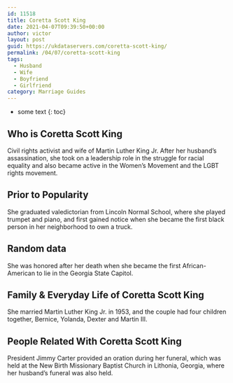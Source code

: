```yaml
---
id: 11518
title: Coretta Scott King
date: 2021-04-07T09:39:50+00:00
author: victor
layout: post
guid: https://ukdataservers.com/coretta-scott-king/
permalink: /04/07/coretta-scott-king
tags:
  - Husband
  - Wife
  - Boyfriend
  - Girlfriend
category: Marriage Guides
---
```


* some text
{: toc}


## Who is Coretta Scott King



Civil rights activist and wife of Martin Luther King Jr. After her husband&#8217;s assassination, she took on a leadership role in the struggle for racial equality and also became active in the Women&#8217;s Movement and the LGBT rights movement.

                
                
                
## Prior to Popularity



She graduated valedictorian from Lincoln Normal School, where she played trumpet and piano, and first gained notice when she became the first black person in her neighborhood to own a truck.

                
                
                
## Random data



She was honored after her death when she became the first African-American to lie in the Georgia State Capitol.

                
                
                
## Family & Everyday Life of Coretta Scott King



She married Martin Luther King Jr. in 1953, and the couple had four children together, Bernice, Yolanda, Dexter and Martin III.

                
                
                
## People Related With Coretta Scott King



President Jimmy Carter provided an oration during her funeral, which was held at the New Birth Missionary Baptist Church in Lithonia, Georgia, where her husband&#8217;s funeral was also held.

                
              
            
          
          
          